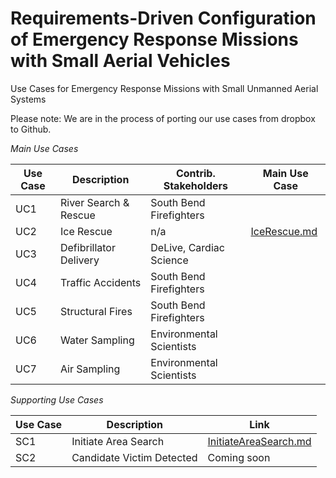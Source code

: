 # Requirements-Driven Configuration of Emergency Response Missions with Small Aerial Vehicles
Use Cases for Emergency Response Missions with Small Unmanned Aerial Systems

Please note: We are in the process of porting our use cases from dropbox to Github.

*Main Use Cases*

| Use Case      | Description                 | Contrib. Stakeholders              | Main Use Case  |
| ------------- |-------------                    | -----                              |            -----|    
| UC1           | River Search & Rescue           | South Bend Firefighters |
| UC2           |Ice Rescue                       |   n/a |[IceRescue.md](usecases/IceRescue.md ) 
| UC3           |Defibrillator Delivery         |    DeLive, Cardiac Science |
| UC4           |Traffic Accidents                |    South Bend Firefighters |
| UC5           | Structural Fires                |    South Bend Firefighters |
| UC6           | Water Sampling                  |    Environmental Scientists |
| UC7           | Air Sampling                    |    Environmental Scientists |

*Supporting Use Cases*

| Use Case      | Description                  | Link  |
| ------------- |-------------                    | -----     |
|   SC1         | Initiate Area Search           | [InitiateAreaSearch.md](usecases/supporting/InitiateAreaSearch.md) |
|   SC2         | Candidate Victim Detected  | Coming soon|
